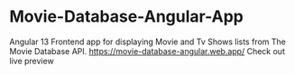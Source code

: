 # Movie-Database-Angular-App
Angular 13 Frontend app for displaying Movie and Tv Shows lists from The Movie Database API.
https://movie-database-angular.web.app/ Check out live preview
